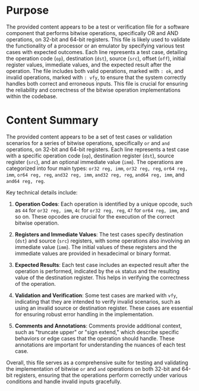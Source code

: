 # Purpose
The provided content appears to be a test or verification file for a software component that performs bitwise operations, specifically OR and AND operations, on 32-bit and 64-bit registers. This file is likely used to validate the functionality of a processor or an emulator by specifying various test cases with expected outcomes. Each line represents a test case, detailing the operation code (`op`), destination (`dst`), source (`src`), offset (`off`), initial register values, immediate values, and the expected result after the operation. The file includes both valid operations, marked with `: ok`, and invalid operations, marked with `: vfy`, to ensure that the system correctly handles both correct and erroneous inputs. This file is crucial for ensuring the reliability and correctness of the bitwise operation implementations within the codebase.
# Content Summary
The provided content appears to be a set of test cases or validation scenarios for a series of bitwise operations, specifically `or` and `and` operations, on 32-bit and 64-bit registers. Each line represents a test case with a specific operation code (`op`), destination register (`dst`), source register (`src`), and an optional immediate value (`imm`). The operations are categorized into four main types: `or32 reg, imm`, `or32 reg, reg`, `or64 reg, imm`, `or64 reg, reg`, `and32 reg, imm`, `and32 reg, reg`, `and64 reg, imm`, and `and64 reg, reg`.

Key technical details include:

1. **Operation Codes**: Each operation is identified by a unique opcode, such as `44` for `or32 reg, imm`, `4c` for `or32 reg, reg`, `47` for `or64 reg, imm`, and so on. These opcodes are crucial for the execution of the correct bitwise operation.

2. **Registers and Immediate Values**: The test cases specify destination (`dst`) and source (`src`) registers, with some operations also involving an immediate value (`imm`). The initial values of these registers and the immediate values are provided in hexadecimal or binary format.

3. **Expected Results**: Each test case includes an expected result after the operation is performed, indicated by the `ok` status and the resulting value of the destination register. This helps in verifying the correctness of the operation.

4. **Validation and Verification**: Some test cases are marked with `vfy`, indicating that they are intended to verify invalid scenarios, such as using an invalid source or destination register. These cases are essential for ensuring robust error handling in the implementation.

5. **Comments and Annotations**: Comments provide additional context, such as "truncate upper" or "sign extend," which describe specific behaviors or edge cases that the operation should handle. These annotations are important for understanding the nuances of each test case.

Overall, this file serves as a comprehensive suite for testing and validating the implementation of bitwise `or` and `and` operations on both 32-bit and 64-bit registers, ensuring that the operations perform correctly under various conditions and handle invalid inputs gracefully.
